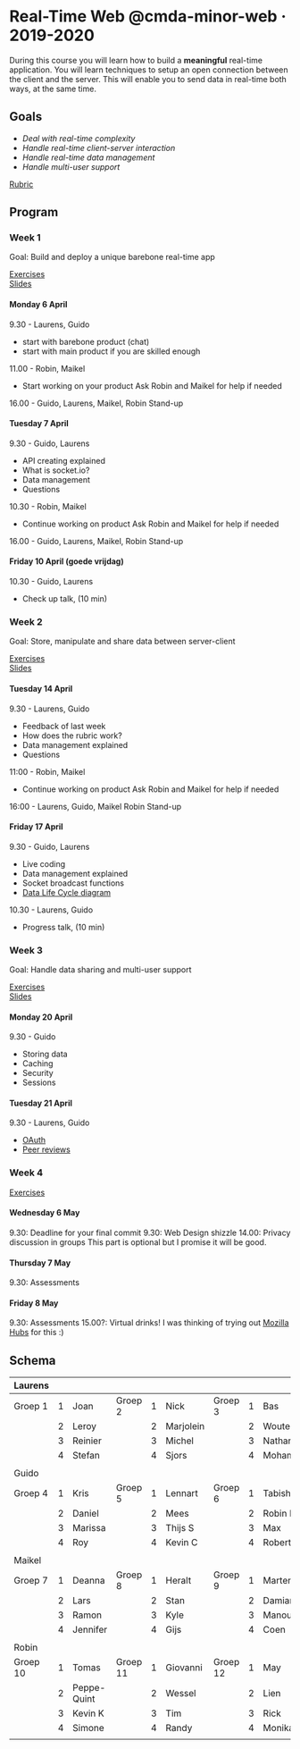 # Real-Time Web @cmda-minor-web · 2019-2020

During this course you will learn how to build a **meaningful** real-time application. You will learn techniques to setup an open connection between the client and the server. This will enable you to send data in real-time both ways, at the same time.

## Goals
- _Deal with real-time complexity_
- _Handle real-time client-server interaction_
- _Handle real-time data management_
- _Handle multi-user support_

[Rubric][rubric]


## Program

### Week 1
Goal: Build and deploy a unique barebone real-time app  

[Exercises](https://github.com/cmda-minor-web/real-time-web-1920/blob/master/course/week-1.md)    
[Slides](https://docs.google.com/presentation/d/1Q_2EpEnW53G-DiRYtfp1VRYHdLJYJ7bjoLxAWhGbW-0/edit?usp=sharing)  


#### Monday 6 April
9.30 - Laurens, Guido
* start with barebone product (chat)
* start with main product if you are skilled enough

11.00 - Robin, Maikel
* Start working on your product
Ask Robin and Maikel for help if needed

16.00 - Guido, Laurens, Maikel, Robin
Stand-up

#### Tuesday 7 April
9.30 - Guido, Laurens
* API creating explained
* What is socket.io?
* Data management
* Questions

10.30 - Robin, Maikel
* Continue working on product
Ask Robin and Maikel for help if needed

16.00 - Guido, Laurens, Maikel, Robin
Stand-up

#### Friday 10 April (goede vrijdag)
10.30 - Guido, Laurens
* Check up talk, (10 min)

### Week 2
Goal: Store, manipulate and share data between server-client   

[Exercises](https://github.com/cmda-minor-web/real-time-web-1920/blob/master/course/week-2.md)    
[Slides](https://docs.google.com/presentation/d/1p_P-rciWJQ2BMgveOYNTcwEJHh1yxB1-HqKZhiD8kkk/edit?usp=sharing)


#### Tuesday 14 April
9.30 - Laurens, Guido
* Feedback of last week
* How does the rubric work?
* Data management explained
* Questions

11:00 - Robin, Maikel
* Continue working on product
Ask Robin and Maikel for help if needed

16:00 - Laurens, Guido, Maikel Robin
Stand-up

#### Friday 17 April
9.30 - Guido, Laurens

* Live coding
* Data management explained
* Socket broadcast functions
* [Data Life Cycle diagram](https://docs.google.com/presentation/d/1YcVYtLqdA66Wo--VtW7bGDcfk63k7TgSIrQg1IFWDdk/edit?usp=sharing)

10.30 - Laurens, Guido
* Progress talk, (10 min)

### Week 3
Goal: Handle data sharing and multi-user support 

[Exercises](https://github.com/cmda-minor-web/real-time-web-1920/blob/master/course/week-3.md)  
[Slides](https://drive.google.com/open?id=19GE6r1jha3gX-uhQI0NIv09klTT45BihuELqZSEa2_8)


#### Monday 20 April
9.30 - Guido
* Storing data
* Caching
* Security
* Sessions

#### Tuesday 21 April
9.30 - Laurens, Guido
* [OAuth](https://docs.google.com/presentation/d/1TDArdo3w8pIQbpGK9ASKabLpYfqnHL2gAkiAOZHgHBA/edit?usp=sharing)
* [Peer reviews](https://github.com/cmda-minor-web/real-time-web-1920/blob/master/course/peer-review.md)

### Week 4

[Exercises](https://github.com/cmda-minor-web/real-time-web-1920/blob/master/course/week-4.md)  

#### Wednesday 6 May
9.30: Deadline for your final commit
9.30: Web Design shizzle
14.00: Privacy discussion in groups
This part is optional but I promise it will be good.

#### Thursday 7 May
9.30: Assessments 

#### Friday 8 May
9.30: Assessments
15.00?: Virtual drinks!
I was thinking of trying out [Mozilla Hubs](https://hubs.mozilla.com/#/) for this :)


## Schema

| Laurens  |   |             |          |   |           |          |   |          |
|----------|---|-------------|----------|---|-----------|----------|---|----------|
| Groep 1  | 1 | Joan        | Groep 2  | 1 | Nick      | Groep 3  | 1 | Bas      |
|          | 2 | Leroy       |          | 2 | Marjolein |          | 2 | Wouter   |
|          | 3 | Reinier     |          | 3 | Michel    |          | 3 | Nathan   |
|          | 4 | Stefan      |          | 4 | Sjors     |          | 4 | Mohammad |
|          |   |             |          |   |           |          |   |          |
| Guido    |   |             |          |   |           |          |   |          |
| Groep 4  | 1 | Kris        | Groep 5  | 1 | Lennart   | Groep 6  | 1 | Tabish   |
|          | 2 | Daniel      |          | 2 | Mees      |          | 2 | Robin F  |
|          | 3 | Marissa     |          | 3 | Thijs S   |          | 3 | Max      |
|          | 4 | Roy         |          | 4 | Kevin C   |          | 4 | Robert   |
|          |   |             |          |   |           |          |   |          |
| Maikel   |   |             |          |   |           |          |   |          |
| Groep 7  | 1 | Deanna      | Groep 8  | 1 | Heralt    | Groep 9  | 1 | Marten   |
|          | 2 | Lars        |          | 2 | Stan      |          | 2 | Damian   |
|          | 3 | Ramon       |          | 3 | Kyle      |          | 3 | Manouk   |
|          | 4 | Jennifer    |          | 4 | Gijs      |          | 4 | Coen     |
|          |   |             |          |   |           |          |   |          |
| Robin    |   |             |          |   |           |          |   |          |
| Groep 10 | 1 | Tomas       | Groep 11 | 1 | Giovanni  | Groep 12 | 1 | May      |
|          | 2 | Peppe-Quint |          | 2 | Wessel    |          | 2 | Lien     |
|          | 3 | Kevin K     |          | 3 | Tim       |          | 3 | Rick     |
|          | 4 | Simone      |          | 4 | Randy     |          | 4 | Monika   |
|          |   |             |          |   |           |          |   |          |

<!-- Add a link to your live demo in Github Pages 🌐-->

<!-- ☝️ replace this description with a description of your own work -->

<!-- replace the code in the /docs folder with your own, so you can showcase your work with GitHub Pages 🌍 -->

<!-- Add a nice image here at the end of the week, showing off your shiny frontend 📸 -->

<!-- Maybe a table of contents here? 📚 -->

<!-- How about a section that describes how to install this project? 🤓 -->

<!-- ...but how does one use this project? What are its features 🤔 -->

<!-- What external data source is featured in your project and what are its properties 🌠 -->

<!-- This would be a good place for your data life cycle ♻️-->

<!-- Maybe a checklist of done stuff and stuff still on your wishlist? ✅ -->

<!-- How about a license here? 📜  -->

[rubric]: https://docs.google.com/spreadsheets/d/e/2PACX-1vTjLC7HzQngsRCmkxTGWvKkkH1JuA5KivKdky_9dzr1zzghARw4-ldQW_tWO3zpxT7ZQC7SpiUa0q2z/pubhtml?gid=0&single=true
